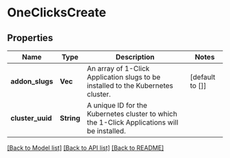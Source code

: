 # OneClicksCreate

## Properties

Name | Type | Description | Notes
------------ | ------------- | ------------- | -------------
**addon_slugs** | **Vec<String>** | An array of 1-Click Application slugs to be installed to the Kubernetes cluster. | [default to []]
**cluster_uuid** | **String** | A unique ID for the Kubernetes cluster to which the 1-Click Applications will be installed. | 

[[Back to Model list]](../README.md#documentation-for-models) [[Back to API list]](../README.md#documentation-for-api-endpoints) [[Back to README]](../README.md)


